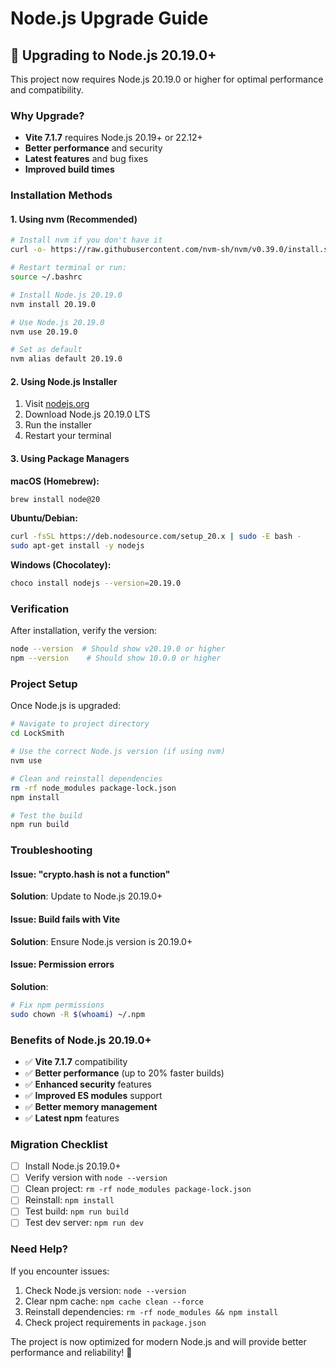 # Node.js Upgrade Guide

## 🚀 Upgrading to Node.js 20.19.0+

This project now requires Node.js 20.19.0 or higher for optimal performance and compatibility.

### Why Upgrade?

- **Vite 7.1.7** requires Node.js 20.19+ or 22.12+
- **Better performance** and security
- **Latest features** and bug fixes
- **Improved build times**

### Installation Methods

#### 1. Using nvm (Recommended)

```bash
# Install nvm if you don't have it
curl -o- https://raw.githubusercontent.com/nvm-sh/nvm/v0.39.0/install.sh | bash

# Restart terminal or run:
source ~/.bashrc

# Install Node.js 20.19.0
nvm install 20.19.0

# Use Node.js 20.19.0
nvm use 20.19.0

# Set as default
nvm alias default 20.19.0
```

#### 2. Using Node.js Installer

1. Visit [nodejs.org](https://nodejs.org/)
2. Download Node.js 20.19.0 LTS
3. Run the installer
4. Restart your terminal

#### 3. Using Package Managers

**macOS (Homebrew):**
```bash
brew install node@20
```

**Ubuntu/Debian:**
```bash
curl -fsSL https://deb.nodesource.com/setup_20.x | sudo -E bash -
sudo apt-get install -y nodejs
```

**Windows (Chocolatey):**
```bash
choco install nodejs --version=20.19.0
```

### Verification

After installation, verify the version:

```bash
node --version  # Should show v20.19.0 or higher
npm --version    # Should show 10.0.0 or higher
```

### Project Setup

Once Node.js is upgraded:

```bash
# Navigate to project directory
cd LockSmith

# Use the correct Node.js version (if using nvm)
nvm use

# Clean and reinstall dependencies
rm -rf node_modules package-lock.json
npm install

# Test the build
npm run build
```

### Troubleshooting

#### Issue: "crypto.hash is not a function"
**Solution**: Update to Node.js 20.19.0+

#### Issue: Build fails with Vite
**Solution**: Ensure Node.js version is 20.19.0+

#### Issue: Permission errors
**Solution**: 
```bash
# Fix npm permissions
sudo chown -R $(whoami) ~/.npm
```

### Benefits of Node.js 20.19.0+

- ✅ **Vite 7.1.7** compatibility
- ✅ **Better performance** (up to 20% faster builds)
- ✅ **Enhanced security** features
- ✅ **Improved ES modules** support
- ✅ **Better memory management**
- ✅ **Latest npm** features

### Migration Checklist

- [ ] Install Node.js 20.19.0+
- [ ] Verify version with `node --version`
- [ ] Clean project: `rm -rf node_modules package-lock.json`
- [ ] Reinstall: `npm install`
- [ ] Test build: `npm run build`
- [ ] Test dev server: `npm run dev`

### Need Help?

If you encounter issues:

1. Check Node.js version: `node --version`
2. Clear npm cache: `npm cache clean --force`
3. Reinstall dependencies: `rm -rf node_modules && npm install`
4. Check project requirements in `package.json`

The project is now optimized for modern Node.js and will provide better performance and reliability! 🚀
